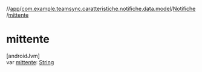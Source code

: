 //[app](../../../index.md)/[com.example.teamsync.caratteristiche.notifiche.data.model](../index.md)/[Notifiche](index.md)/[mittente](mittente.md)

# mittente

[androidJvm]\
var [mittente](mittente.md): [String](https://kotlinlang.org/api/latest/jvm/stdlib/kotlin/-string/index.html)
